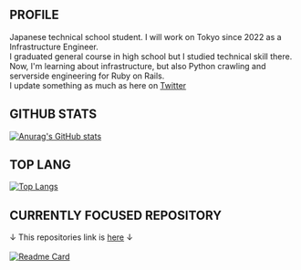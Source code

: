 ## PROFILE
Japanese technical school student. I will work on Tokyo since 2022 as a Infrastructure Engineer.<br>
I graduated general course in high school but I studied technical skill there.<br>
Now, I'm learning about infrastructure, but also Python crawling and serverside engineering for Ruby on Rails.<br>
I update something as much as here on [Twitter](https://twitter.com/K_Satani)

## GITHUB STATS
[![Anurag's GitHub stats](https://github-readme-stats.vercel.app/api?username=n20010&count_private=true&show_icons=true&theme=highcontrast)](https://github.com/anuraghazra/github-readme-stats)

## TOP LANG
[![Top Langs](https://github-readme-stats.vercel.app/api/top-langs/?username=n20010&layout=compact&theme=highcontrast)](https://github.com/anuraghazra/github-readme-stats)

## CURRENTLY FOCUSED REPOSITORY
↓ This repositories link is [here](https://github.com/n20010/scrapy_projects) ↓<br><br>
[![Readme Card](https://github-readme-stats.vercel.app/api/pin/?username=n20010&repo=scrapy_projects&theme=highcontrast)](https://github.com/anuraghazra/github-readme-stats)
